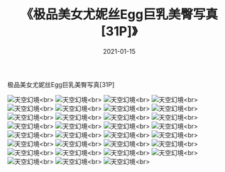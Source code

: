 ﻿---
layout: post
title: 《极品美女尤妮丝Egg巨乳美臀写真[31P]》
date: 2021-01-15
img: http://photo.orgx.cf/性感/2021/极品美女尤妮丝Egg巨乳美臀写真[31P]/000.jpg
tags: [美女,性感,泳衣]
---

极品美女尤妮丝Egg巨乳美臀写真[31P]



![天空幻境](http://photo.orgx.cf/性感/2021/极品美女尤妮丝Egg巨乳美臀写真[31P]/001.jpg''天空幻境'')<br>
![天空幻境](http://photo.orgx.cf/性感/2021/极品美女尤妮丝Egg巨乳美臀写真[31P]/002.jpg''天空幻境'')<br>
![天空幻境](http://photo.orgx.cf/性感/2021/极品美女尤妮丝Egg巨乳美臀写真[31P]/003.jpg''天空幻境'')<br>
![天空幻境](http://photo.orgx.cf/性感/2021/极品美女尤妮丝Egg巨乳美臀写真[31P]/004.jpg''天空幻境'')<br>
![天空幻境](http://photo.orgx.cf/性感/2021/极品美女尤妮丝Egg巨乳美臀写真[31P]/005.jpg''天空幻境'')<br>
![天空幻境](http://photo.orgx.cf/性感/2021/极品美女尤妮丝Egg巨乳美臀写真[31P]/006.jpg''天空幻境'')<br>
![天空幻境](http://photo.orgx.cf/性感/2021/极品美女尤妮丝Egg巨乳美臀写真[31P]/007.jpg''天空幻境'')<br>
![天空幻境](http://photo.orgx.cf/性感/2021/极品美女尤妮丝Egg巨乳美臀写真[31P]/008.jpg''天空幻境'')<br>
![天空幻境](http://photo.orgx.cf/性感/2021/极品美女尤妮丝Egg巨乳美臀写真[31P]/009.jpg''天空幻境'')<br>
![天空幻境](http://photo.orgx.cf/性感/2021/极品美女尤妮丝Egg巨乳美臀写真[31P]/010.jpg''天空幻境'')<br>
![天空幻境](http://photo.orgx.cf/性感/2021/极品美女尤妮丝Egg巨乳美臀写真[31P]/011.jpg''天空幻境'')<br>
![天空幻境](http://photo.orgx.cf/性感/2021/极品美女尤妮丝Egg巨乳美臀写真[31P]/012.jpg''天空幻境'')<br>
![天空幻境](http://photo.orgx.cf/性感/2021/极品美女尤妮丝Egg巨乳美臀写真[31P]/013.jpg''天空幻境'')<br>
![天空幻境](http://photo.orgx.cf/性感/2021/极品美女尤妮丝Egg巨乳美臀写真[31P]/014.jpg''天空幻境'')<br>
![天空幻境](http://photo.orgx.cf/性感/2021/极品美女尤妮丝Egg巨乳美臀写真[31P]/015.jpg''天空幻境'')<br>
![天空幻境](http://photo.orgx.cf/性感/2021/极品美女尤妮丝Egg巨乳美臀写真[31P]/016.jpg''天空幻境'')<br>
![天空幻境](http://photo.orgx.cf/性感/2021/极品美女尤妮丝Egg巨乳美臀写真[31P]/017.jpg''天空幻境'')<br>
![天空幻境](http://photo.orgx.cf/性感/2021/极品美女尤妮丝Egg巨乳美臀写真[31P]/018.jpg''天空幻境'')<br>
![天空幻境](http://photo.orgx.cf/性感/2021/极品美女尤妮丝Egg巨乳美臀写真[31P]/019.jpg''天空幻境'')<br>
![天空幻境](http://photo.orgx.cf/性感/2021/极品美女尤妮丝Egg巨乳美臀写真[31P]/020.jpg''天空幻境'')<br>
![天空幻境](http://photo.orgx.cf/性感/2021/极品美女尤妮丝Egg巨乳美臀写真[31P]/021.jpg''天空幻境'')<br>
![天空幻境](http://photo.orgx.cf/性感/2021/极品美女尤妮丝Egg巨乳美臀写真[31P]/022.jpg''天空幻境'')<br>
![天空幻境](http://photo.orgx.cf/性感/2021/极品美女尤妮丝Egg巨乳美臀写真[31P]/023.jpg''天空幻境'')<br>
![天空幻境](http://photo.orgx.cf/性感/2021/极品美女尤妮丝Egg巨乳美臀写真[31P]/024.jpg''天空幻境'')<br>
![天空幻境](http://photo.orgx.cf/性感/2021/极品美女尤妮丝Egg巨乳美臀写真[31P]/025.jpg''天空幻境'')<br>
![天空幻境](http://photo.orgx.cf/性感/2021/极品美女尤妮丝Egg巨乳美臀写真[31P]/026.jpg''天空幻境'')<br>
![天空幻境](http://photo.orgx.cf/性感/2021/极品美女尤妮丝Egg巨乳美臀写真[31P]/027.jpg''天空幻境'')<br>
![天空幻境](http://photo.orgx.cf/性感/2021/极品美女尤妮丝Egg巨乳美臀写真[31P]/028.jpg''天空幻境'')<br>
![天空幻境](http://photo.orgx.cf/性感/2021/极品美女尤妮丝Egg巨乳美臀写真[31P]/029.jpg''天空幻境'')<br>
![天空幻境](http://photo.orgx.cf/性感/2021/极品美女尤妮丝Egg巨乳美臀写真[31P]/030.jpg''天空幻境'')<br>
![天空幻境](http://photo.orgx.cf/性感/2021/极品美女尤妮丝Egg巨乳美臀写真[31P]/031.jpg''天空幻境'')<br>